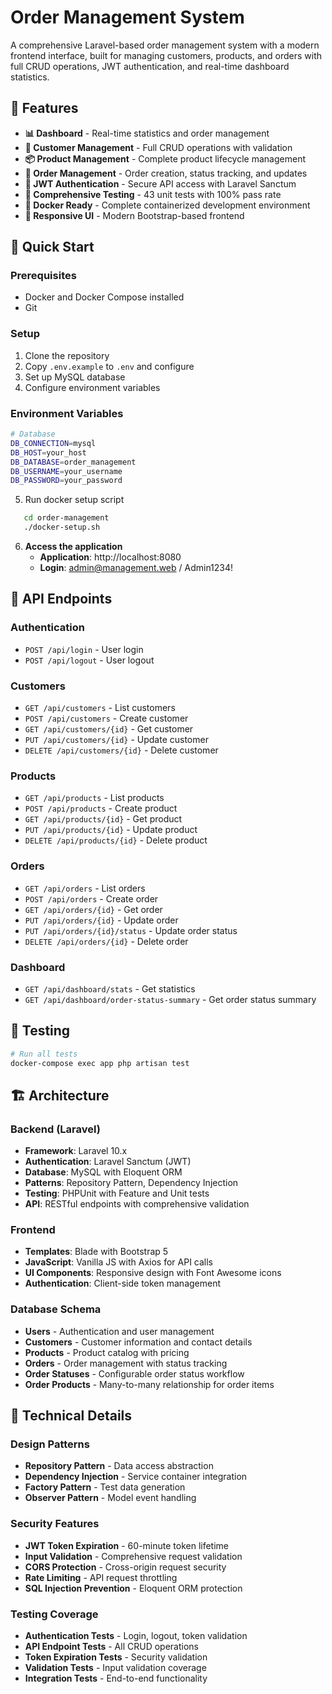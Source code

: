 # Order Management System

A comprehensive Laravel-based order management system with a modern frontend interface, built for managing customers, products, and orders with full CRUD operations, JWT authentication, and real-time dashboard statistics.

## 🎯 Features

- **📊 Dashboard** - Real-time statistics and order management
- **👥 Customer Management** - Full CRUD operations with validation
- **📦 Product Management** - Complete product lifecycle management
- **🛒 Order Management** - Order creation, status tracking, and updates
- **🔐 JWT Authentication** - Secure API access with Laravel Sanctum
- **🧪 Comprehensive Testing** - 43 unit tests with 100% pass rate
- **🐳 Docker Ready** - Complete containerized development environment
- **📱 Responsive UI** - Modern Bootstrap-based frontend

## 🚀 Quick Start

### Prerequisites
- Docker and Docker Compose installed
- Git

### Setup
1. Clone the repository
2. Copy `.env.example` to `.env` and configure
3. Set up MySQL database
4. Configure environment variables
### Environment Variables
```bash
# Database
DB_CONNECTION=mysql
DB_HOST=your_host
DB_DATABASE=order_management
DB_USERNAME=your_username
DB_PASSWORD=your_password

```
5. Run docker setup script
```bash
   cd order-management
   ./docker-setup.sh
   ```

6. **Access the application**
   - **Application**: http://localhost:8080
   - **Login**: admin@management.web / Admin1234!

## 📝 API Endpoints

### Authentication
- `POST /api/login` - User login
- `POST /api/logout` - User logout

### Customers
- `GET /api/customers` - List customers
- `POST /api/customers` - Create customer
- `GET /api/customers/{id}` - Get customer
- `PUT /api/customers/{id}` - Update customer
- `DELETE /api/customers/{id}` - Delete customer

### Products
- `GET /api/products` - List products
- `POST /api/products` - Create product
- `GET /api/products/{id}` - Get product
- `PUT /api/products/{id}` - Update product
- `DELETE /api/products/{id}` - Delete product

### Orders
- `GET /api/orders` - List orders
- `POST /api/orders` - Create order
- `GET /api/orders/{id}` - Get order
- `PUT /api/orders/{id}` - Update order
- `PUT /api/orders/{id}/status` - Update order status
- `DELETE /api/orders/{id}` - Delete order

### Dashboard
- `GET /api/dashboard/stats` - Get statistics
- `GET /api/dashboard/order-status-summary` - Get order status summary

## 🧪 Testing

```bash
# Run all tests
docker-compose exec app php artisan test
```

## 🏗️ Architecture

### Backend (Laravel)
- **Framework**: Laravel 10.x
- **Authentication**: Laravel Sanctum (JWT)
- **Database**: MySQL with Eloquent ORM
- **Patterns**: Repository Pattern, Dependency Injection
- **Testing**: PHPUnit with Feature and Unit tests
- **API**: RESTful endpoints with comprehensive validation

### Frontend
- **Templates**: Blade with Bootstrap 5
- **JavaScript**: Vanilla JS with Axios for API calls
- **UI Components**: Responsive design with Font Awesome icons
- **Authentication**: Client-side token management

### Database Schema
- **Users** - Authentication and user management
- **Customers** - Customer information and contact details
- **Products** - Product catalog with pricing
- **Orders** - Order management with status tracking
- **Order Statuses** - Configurable order status workflow
- **Order Products** - Many-to-many relationship for order items

## 🔧 Technical Details

### Design Patterns
- **Repository Pattern** - Data access abstraction
- **Dependency Injection** - Service container integration
- **Factory Pattern** - Test data generation
- **Observer Pattern** - Model event handling

### Security Features
- **JWT Token Expiration** - 60-minute token lifetime
- **Input Validation** - Comprehensive request validation
- **CORS Protection** - Cross-origin request security
- **Rate Limiting** - API request throttling
- **SQL Injection Prevention** - Eloquent ORM protection

### Testing Coverage
- **Authentication Tests** - Login, logout, token validation
- **API Endpoint Tests** - All CRUD operations
- **Token Expiration Tests** - Security validation
- **Validation Tests** - Input validation coverage
- **Integration Tests** - End-to-end functionality

```
